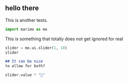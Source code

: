 <div>
<marimo-iframe data-height="800px">

## hello there

This is another tests.

```python
import marimo as mo
```

This is something that totally does not get ignored for real

```python
slider = mo.ui.slider(1, 10)
slider
```

```md
## It can be nice
to allow for both?
```

```python
slider.value * "🍃"
```
</marimo-iframe>
</div>

<script>
let buttonSettings = {
  elements: ['pre'],
  title: 'Open code in an interactive playground',
  position: 'absolute',
  top: '0.5rem',
  right: '0.5rem',
  border: 'none',
  borderRadius: '4px',
  padding: '4px 8px',
  margin: '-4px 22px',
  cursor: 'pointer',
  zIndex: '10',
  filter: 'grayscale(100%)',
  icon: '<img src="https://cms.marimo.io/icons/favicon.svg" alt="icon" width="20" height="20">',
  url: 'https://marimo.app',
  paramName: 'code'
};

let iframeSettings = {
  elements: ['pre'],
  height: '400px',
  width: '100%',
  border: '1px solid #ddd',
  borderRadius: '4px',
  margin: '1rem 0',
  showCode: 'true',
  url: 'https://marimo.app',
  paramName: 'code'
};

/**
 * Configure interactive buttons for code blocks that open the code in a Marimo playground
 *
 * @param {Object} settings - Button customization options
 * @param {string[]} [settings.elements=['pre', 'div.highlight'] - CSS selectors for elements to add buttons to. Default: ['pre', 'div.highlight']
 * @param {string} [settings.title='Open code in an interactive playground'] - Button tooltip text
 * @param {string} [settings.position='absolute'] - CSS position property
 * @param {string} [settings.top='0.5rem'] - Distance from top of container
 * @param {string} [settings.right='0.5rem'] - Distance from right of container
 * @param {string} [settings.border='none'] - Button border style
 * @param {string} [settings.borderRadius='4px'] - Button corner radius
 * @param {string} [settings.padding='4px 8px'] - Button padding
 * @param {string} [settings.margin='-4px 22px'] - Button margin
 * @param {string} [settings.cursor='pointer'] - Mouse cursor style on hover
 * @param {string} [settings.zIndex='10'] - Button stacking order
 * @param {string} [settings.filter='grayscale(100%)'] - Default filter applied to button
 * @param {string} [settings.icon='<img src="https://cms.marimo.io/icons/favicon.svg" alt="icon" width="20" height="20">'] - HTML content for the button
 * @param {string} [settings.url='https://marimo.app'] - Base URL for the Marimo instance
 * @param {string} [settings.paramName='code'] - Query parameter name for the code
 */
function configureMarimoButtons(settings = {}) {
  buttonSettings = { ...buttonSettings, ...settings };
}

/**
 * Configure marimo iframes
 *
 * @param {Object} settings - Iframe customization options
 * @param {string[]} [settings.elements=['pre', 'div.highlight'] - CSS selectors for elements to add buttons to. Default: ['pre', 'div.highlight']
 * @param {string} [settings.height='400px'] - Height of the iframe
 * @param {string} [settings.width='100%'] - Width of the iframe
 * @param {string} [settings.border='1px solid #ddd'] - Border style of the iframe
 * @param {string} [settings.borderRadius='4px'] - Corner radius of the iframe
 * @param {string} [settings.margin='1rem 0'] - Margin around the iframe
 * @param {string} [settings.showCode='true'] - Whether to show the notebook's code
 * @param {string} [settings.url='https://marimo.app'] - Base URL for the Marimo instance
 * @param {string} [settings.paramName='code'] - Query parameter name for the code
 */
function configureMarimoIframes(settings = {}) {
  iframeSettings = { ...iframeSettings, ...settings };
}

function generateCell(code, classNames) {
  const language = classNames.find(className => className.startsWith('language-'));
  if (language && (language.includes('py'))){
    return `@app.cell
def _():
${code.split('\n').map(line => '    ' + line).join('\n')}
`;
}
    if (language && (language.includes('md'))){
    return `@app.cell(hide_code=True)
def _():
    mo.md("""
${code.split('\n').map(line => '    ' + line).join('\n')}
    """)
`;
}
}

function generateNotebook(cells) {
  return `import marimo

app = marimo.App()

${cells}
`;
}

/**
 * Helper to override settings using data attributes.
 * It takes an element and a settings object and returns a new configuration,
 * where any data-* attribute (e.g. data-title or data-elements) on the element
 * will override the corresponding property in the settings.
 */
function overrideSettingsWithDataAttributes(element, settings) {
  const config = { ...settings };
  for (const key in element.dataset) {
    let value = element.dataset[key];
    // If key is "elements", assume a comma-separated list.
    if (key.toLowerCase() === "elements") {
      value = value.split(',').map(s => s.trim());
    }
    config[key] = value;
  }
  return config;
}

function createButton(codeElement, config = buttonSettings) {
  const button = document.createElement('button');
  button.className = 'url-copy-button';
  button.title = config.title;
  button.style.position = config.position;
  button.style.top = config.top;
  button.style.right = config.right;
  button.style.border = config.border;
  button.style.borderRadius = config.borderRadius;
  button.style.padding = config.padding;
  button.style.margin = config.margin;
  button.style.cursor = config.cursor;
  button.style.zIndex = config.zIndex;
  button.style.filter = config.filter;
  button.innerHTML = config.icon;

  button.addEventListener("mouseover", function() {
    button.style.filter = "grayscale(0%)";
  });
  button.addEventListener("mouseout", function() {
    button.style.filter = config.filter;
  });
  button.addEventListener('click', function(e) {
    e.preventDefault();
    const code = generateNotebook(generateCell(codeElement.textContent));
    const encodedCode = encodeURIComponent(code);
    const url = `${config.url}?${config.paramName}=${encodedCode}`;
    window.open(url, '_blank');
  });

  return button;
}

/**
 * Adds interactive buttons to code blocks that open the code in a Marimo playground.
 * This uses any data attributes on <marimo-button> to override defaults.
 */
document.addEventListener("DOMContentLoaded", function() {
  document.querySelectorAll('script[type="text/x-marimo-snippets-config"]').forEach(script => {
    eval(script.textContent);
  });

  const buttons = document.querySelectorAll('marimo-button');
  buttons.forEach(button => {
    // Merge data attribute config with global buttonSettings.
    const buttonConfig = overrideSettingsWithDataAttributes(button, buttonSettings);
    const preElement = button.querySelector(buttonConfig.elements.join(","));
    if (!preElement) {
      return;
    }
    // Ensure the pre element has a relative position for button placement.
    if (getComputedStyle(preElement).position === 'static') {
      preElement.style.position = 'relative';
    }
    preElement.appendChild(createButton(preElement, buttonConfig));
  });
});

/**
 * Replaces code blocks with inline marimo notebooks.
 * This uses any data attributes on <marimo-iframe> to override defaults.
 */
document.addEventListener("DOMContentLoaded", function() {
  const marimoFrames = document.querySelectorAll("marimo-iframe");
  marimoFrames.forEach(marimoFrame => {
    // Merge data attribute config with global iframeSettings.
    const iframeConfig = overrideSettingsWithDataAttributes(marimoFrame, iframeSettings);
    
    let contents = [],
        md_code = "";
    for (const child of marimoFrame.children) {
      if (child.tagName === "PRE") {
        if (md_code != "") {
          contents.push(generateCell(md_code, ["language-md"]))
          md_code = ""
        }
        contents.push(generateCell(child.textContent, child.children[0].classList.value.split(/\s+/)) + "\n")
      } else {
        console.log(child)
        md_code += child.outerHTML
      }
    }
    console.log(contents);
    
    if (contents.length === 0) {
      return;
    }

    const code = generateNotebook(contents.join("\n"));

    const iframe = document.createElement('iframe');
    iframe.style.height = iframeConfig.height;
    iframe.style.width = iframeConfig.width;
    iframe.style.border = iframeConfig.border;
    iframe.style.borderRadius = iframeConfig.borderRadius;
    iframe.style.margin = iframeConfig.margin;

    const encodedCode = encodeURIComponent(code);
    console.log(code);
    const mode = iframeConfig.showCode === 'false' ? 'read' : 'edit';
    const url = `${iframeConfig.url}?${iframeConfig.paramName}=${encodedCode}&embed=true&show-chrome=false&mode=${mode}&show-code=${iframeConfig.showCode}`;
    iframe.src = url;
    marimoFrame.replaceWith(iframe);
  });
});

</script>
